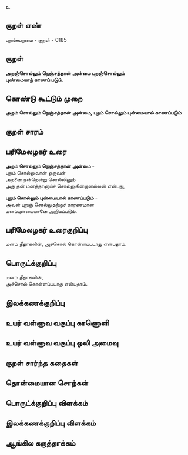 உ

## குறள் எண் 

புறங்கூறாமை - குறள் - 0185  

## குறள் 

**அறஞ்சொல்லும் நெஞ்சத்தான் அன்மை புறஞ்சொல்லும்  
புண்மையாற் காணப் படும்.** 

## கொண்டு கூட்டும் முறை

**அறம் சொல்லும் நெஞ்சத்தான் அன்மை, புறம் சொல்லும் புன்மையால் காணப்படும்**

## குறள் சாரம் 


## பரிமேலழகர் உரை

**அறம் சொல்லும் நெஞ்சத்தான் அன்மை** -  
புறம் சொல்லுவான் ஒருவன்  
அறனை நன்றென்று சொல்லினும்  
அது தன் மனத்தானாய்ச் சொல்லுகின்றானல்லன் என்பது,  

**புறம் சொல்லும் புன்மையால் காணப்படும்** -  
அவன் புறஞ் சொல்லுதற்குச் காரணமான  
மனப்புன்மையானே அறியப்படும்.  

## பரிமேலழகர் உரைகுறிப்பு   

மனம் தீதாகலின், அச்சொல் கொள்ளப்படாது என்பதாம்.  

## பொருட்க்குறிப்பு 

மனம் தீதாகலின்,  
அச்சொல் கொள்ளப்படாது என்பதாம்.  

## இலக்கணக்குறிப்பு  


## உயர் வள்ளுவ வகுப்பு காணொளி


## உயர் வள்ளுவ வகுப்பு ஒலி அமைவு 

 
## குறள் சார்ந்த கதைகள் 


## தொன்மையான சொற்கள்


## பொருட்க்குறிப்பு விளக்கம்


## இலக்கணக்குறிப்பு விளக்கம்


## ஆங்கில கருத்தாக்கம் 


